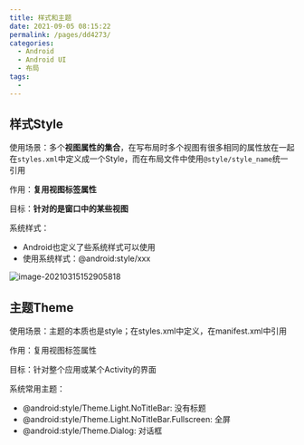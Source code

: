 ```yaml
---
title: 样式和主题
date: 2021-09-05 08:15:22
permalink: /pages/dd4273/
categories:
  - Android
  - Android UI
  - 布局
tags:
  - 
---
```

## 样式Style

使用场景：多个**视图属性的集合**，在写布局时多个视图有很多相同的属性放在一起在`styles.xml`中定义成一个Style，而在布局文件中使用`@style/style_name`统一引用

作用：**复用视图标签属性**

目标：**针对的是窗口中的某些视图**

系统样式：

- Android也定义了些系统样式可以使用
- 使用系统样式：@android:style/xxx

![image-20210315152905818](https://iqqcode-blog.oss-cn-beijing.aliyuncs.com/img-2021-befo/20210315152905.png)

## 主题Theme

使用场景：主题的本质也是style；在styles.xml中定义，在manifest.xml中引用

作用：复用视图标签属性

目标：针对整个应用或某个Activity的界面

系统常用主题：

- @android:style/Theme.Light.NoTitleBar: 没有标题
- @android:style/Theme.Light.NoTitleBar.Fullscreen: 全屏
- @android:style/Theme.Dialog: 对话框